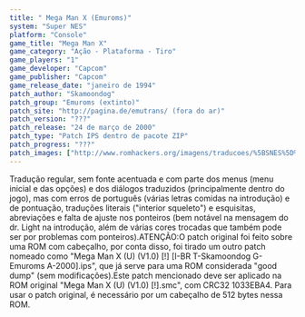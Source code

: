```yaml
---
title: " Mega Man X (Emuroms)"
system: "Super NES"
platform: "Console"
game_title: "Mega Man X"
game_category: "Ação - Plataforma - Tiro"
game_players: "1"
game_developer: "Capcom"
game_publisher: "Capcom"
game_release_date: "janeiro de 1994"
patch_author: "Skamoondog"
patch_group: "Emuroms (extinto)"
patch_site: "http://pagina.de/emutrans/ (fora do ar)"
patch_version: "???"
patch_release: "24 de março de 2000"
patch_type: "Patch IPS dentro de pacote ZIP"
patch_progress: "???"
patch_images: ["http://www.romhackers.org/imagens/traducoes/%5BSNES%5D%20Mega%20Man%20X%20-%201.png","http://www.romhackers.org/imagens/traducoes/%5BSNES%5D%20Mega%20Man%20X%20-%20Emuroms%20-%202.png","http://www.romhackers.org/imagens/traducoes/%5BSNES%5D%20Mega%20Man%20X%20-%20Emuroms%20-%203.png"]
---
```

Tradução regular, sem fonte acentuada e com parte dos menus (menu inicial e das opções) e dos diálogos traduzidos (principalmente dentro do jogo), mas com erros de português (várias letras comidas na introdução) e de pontuação, traduções literais ("interior squeleto") e esquisitas, abreviações e falta de ajuste nos ponteiros (bem notável na mensagem do dr. Light na introdução, além de várias cores trocadas que também pode ser por problemas com ponteiros).ATENÇÃO:O patch original foi feito sobre uma ROM com cabeçalho, por conta disso, foi tirado um outro patch nomeado como "Mega Man X (U) (V1.0) [!] [I-BR T-Skamoondog G-Emuroms A-2000].ips", que já serve para uma ROM considerada "good dump" (sem modificações).Este patch mencionado deve ser aplicado na ROM original "Mega Man X (U) (V1.0) [!].smc", com CRC32 1033EBA4. Para usar o patch original, é necessário por um cabeçalho de 512 bytes nessa ROM.